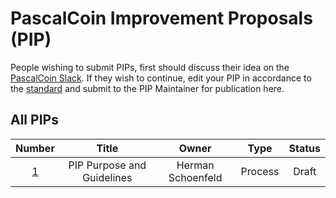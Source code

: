 # PascalCoin Improvement Proposals (PIP)

People wishing to submit PIPs, first should discuss their idea on the [PascalCoin Slack](http://pascalcoin.org/slack-self-invite/). 
If they wish to continue, edit your PIP in accordance to the [standard](PIP-0001.md) and submit to the PIP Maintainer for publication here.

## All PIPs

| Number                | Title                                    | Owner               | Type           | Status          |
| :-------------------: | :---------------------------------------:| :-----------------: | :------------: | :-------------: |
| [1](PIP-0001.md)      | PIP Purpose and Guidelines               | Herman Schoenfeld   | Process        | Draft           |
